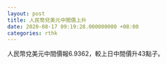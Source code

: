 ```yaml
---
layout: post
title: 人民幣兌美元中間價上升
date: 2020-08-17 09:19:28.000000000 +08:00
categories: rthk
---
```


人民幣兌美元中間價報6.9362，較上日中間價升43點子。
